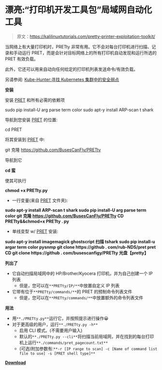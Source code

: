 # 漂亮:“打印机开发工具包”局域网自动化工具

> 原文：<https://kalilinuxtutorials.com/pretty-printer-exploitation-toolkit/>

当网络上有大量打印机时，PRETty 非常有用。它不会对每台打印机进行扫描、记录和手动运行 PRET，而是会针对目标网络上的所有打印机自动发现和运行所选的 PRET 有效负载。

此外，它还可以用来自动向任何给定的打印机列表发送命令/有效负载。

另请参阅: [Kube-Hunter:寻找 Kubernetes 集群中的安全弱点](https://kalilinuxtutorials.com/kube-hunter-security-weaknesses/)

**安装**

安装 [PRET](https://github.com/RUB-NDS/PRET) 和所有必需的依赖项

sudo pip install-U arg parse term color
sudo apt-y install ARP-scan t shark

导航到您安装 [PRET](https://github.com/RUB-NDS/PRET) 的位置:

cd PRET

将其安装到 [PRET](https://github.com/RUB-NDS/PRET) 中:

git 克隆 https://github.com/BusesCanFly/PRETty

导航到它

**cd 蛮**

使其可执行

**chmod +x PRETty.py**

*   一行变量(来自 [PRET](https://github.com/RUB-NDS/PRET) 文件夹):

**sudo apt-y install ARP-scan t shark
sudo pip install-U arg parse term color
git 克隆 https://github.com/BusesCanFly/PRETty
CD PRETty&&chmod+x PRETty . py**

*   单线变型 w/ [PRET](https://github.com/RUB-NDS/PRET) 安装:

**sudo apt-y install imagemagick ghostscript 扫描 tshark
sudo pip install-u argar term color pysnmp
git clone https://github . com/rub-NDS/pret
pret CD
git clone https://github . com/busescanfigy/PRETty
光盘【pretty】**

**列出了**

*   它自动扫描局域网中的 HP/Brother/Kyocera 打印机，并为自己创建一个 IP 列表
    *   但是，您可以在`**PRETty/IP/**`中放置自定义 IP 列表
*   它带有位于`**PRETty/commands/**`的 PRET 的预制命令列表文件
    *   但是，您可以在`**PRETty/commands/**`中放置额外的命令列表文件

**用法**

*   用`**./PRETty.py**`运行它，并按照提示进行操作😀
*   对于更高级的用户，运行`**./PRETty.py -h**`
    *   启用 CLI 模式。(不需要用户输入)
    *   默认的`**./PRETty.py --cli**`将扫描当前局域网，并在找到的每台打印机上运行`**./commands/pret_pagecount.txt**`
    *   (可选)附加参数有:`**-r [IP range to scan] -c [Name of command list file to use] -s [PRET shell type]**`

[**Download**](https://github.com/BusesCanFly/PRETty)